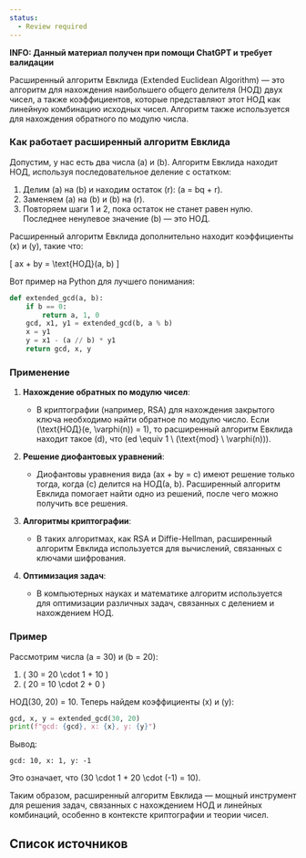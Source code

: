 ```yaml
---
status:
  - Review required
---
```

**INFO: Данный материал получен при помощи ChatGPT и требует валидации**

Расширенный алгоритм Евклида (Extended Euclidean Algorithm) — это алгоритм для нахождения наибольшего общего делителя (НОД) двух чисел, а также коэффициентов, которые представляют этот НОД как линейную комбинацию исходных чисел. Алгоритм также используется для нахождения обратного по модулю числа.

### Как работает расширенный алгоритм Евклида

Допустим, у нас есть два числа \(a\) и \(b\). Алгоритм Евклида находит НОД, используя последовательное деление с остатком:

1. Делим \(a\) на \(b\) и находим остаток \(r\): \(a = bq + r\).
2. Заменяем \(a\) на \(b\) и \(b\) на \(r\).
3. Повторяем шаги 1 и 2, пока остаток не станет равен нулю. Последнее ненулевое значение \(b\) — это НОД.

Расширенный алгоритм Евклида дополнительно находит коэффициенты \(x\) и \(y\), такие что:

\[ ax + by = \text{НОД}(a, b) \]

Вот пример на Python для лучшего понимания:

```python
def extended_gcd(a, b):
    if b == 0:
        return a, 1, 0
    gcd, x1, y1 = extended_gcd(b, a % b)
    x = y1
    y = x1 - (a // b) * y1
    return gcd, x, y
```

### Применение

1. **Нахождение обратных по модулю чисел**:
   - В криптографии (например, RSA) для нахождения закрытого ключа необходимо найти обратное по модулю число. Если \(\text{НОД}(e, \varphi(n)) = 1\), то расширенный алгоритм Евклида находит такое \(d\), что \(ed \equiv 1 \ (\text{mod} \ \varphi(n))\).

2. **Решение диофантовых уравнений**:
   - Диофантовы уравнения вида \(ax + by = c\) имеют решение только тогда, когда \(c\) делится на НОД(a, b). Расширенный алгоритм Евклида помогает найти одно из решений, после чего можно получить все решения.

3. **Алгоритмы криптографии**:
   - В таких алгоритмах, как RSA и Diffie-Hellman, расширенный алгоритм Евклида используется для вычислений, связанных с ключами шифрования.

4. **Оптимизация задач**:
   - В компьютерных науках и математике алгоритм используется для оптимизации различных задач, связанных с делением и нахождением НОД.

### Пример

Рассмотрим числа \(a = 30\) и \(b = 20\):

1. \( 30 = 20 \cdot 1 + 10 \)
2. \( 20 = 10 \cdot 2 + 0 \)

НОД(30, 20) = 10. Теперь найдем коэффициенты \(x\) и \(y\):

```python
gcd, x, y = extended_gcd(30, 20)
print(f"gcd: {gcd}, x: {x}, y: {y}")
```

Вывод:

```
gcd: 10, x: 1, y: -1
```

Это означает, что \(30 \cdot 1 + 20 \cdot (-1) = 10\).

Таким образом, расширенный алгоритм Евклида — мощный инструмент для решения задач, связанных с нахождением НОД и линейных комбинаций, особенно в контексте криптографии и теории чисел.

## Список источников


